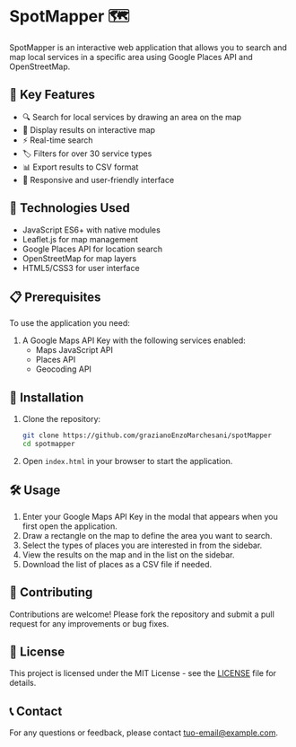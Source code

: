 # SpotMapper 🗺️

SpotMapper is an interactive web application that allows you to search and map local services in a specific area using Google Places API and OpenStreetMap.

## 🌟 Key Features

- 🔍 Search for local services by drawing an area on the map
- 📍 Display results on interactive map
- ⚡ Real-time search
- 🏷️ Filters for over 30 service types
- 📊 Export results to CSV format
- 📱 Responsive and user-friendly interface

## 🔧 Technologies Used

- JavaScript ES6+ with native modules
- Leaflet.js for map management
- Google Places API for location search
- OpenStreetMap for map layers
- HTML5/CSS3 for user interface

## 📋 Prerequisites

To use the application you need:

1. A Google Maps API Key with the following services enabled:
   - Maps JavaScript API
   - Places API
   - Geocoding API

## 🚀 Installation

1. Clone the repository:
   ```bash
   git clone https://github.com/grazianoEnzoMarchesani/spotMapper
   cd spotmapper
   ```

2. Open `index.html` in your browser to start the application.

## 🛠️ Usage

1. Enter your Google Maps API Key in the modal that appears when you first open the application.
2. Draw a rectangle on the map to define the area you want to search.
3. Select the types of places you are interested in from the sidebar.
4. View the results on the map and in the list on the sidebar.
5. Download the list of places as a CSV file if needed.

## 🤝 Contributing

Contributions are welcome! Please fork the repository and submit a pull request for any improvements or bug fixes.

## 📄 License

This project is licensed under the MIT License - see the [LICENSE](LICENSE) file for details.

## 📞 Contact

For any questions or feedback, please contact [tuo-email@example.com](mailto:tuo-email@example.com).